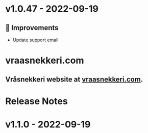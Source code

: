 # v1.0.47 - 2022-09-19
## 🔨 Improvements
- Update support email

# vraasnekkeri.com
## Vråsnekkeri website at [vraasnekkeri.com](https://www.vraasnekkeri.com).

# Release Notes
# v1.1.0 - 2022-09-19